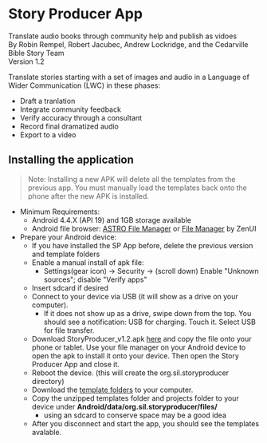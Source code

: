 # Story Producer App

Translate audio books through community help and publish as vidoes  
By Robin Rempel, Robert Jacubec, Andrew Lockridge, and the Cedarville Bible Story Team  
Version 1.2

Translate stories starting with a set of images and audio in a Language of Wider Communication (LWC) in these phases:  
* Draft a tranlation
* Integrate community feedback
* Verify accuracy through a consultant
* Record final dramatized audio
* Export to a video

## Installing the application
> Note: Installing a new APK will delete all the templates from the previous app. You must manually load the templates back onto the phone after the new APK is installed.
* Minimum Requirements:  
    * Android 4.4.X (API 19) and 1GB storage available
    * Android file browser: [ASTRO File Manager](https://play.google.com/store/apps/details?id=com.metago.astro&hl=en) or [File Manager](https://play.google.com/store/apps/details?id=com.asus.filemanager&hl=en) by ZenUI  
* Prepare your Android device: 
    * If you have installed the SP App before, delete the previous version and template folders
    * Enable a manual install of apk file: 
        * Settings(gear icon) -> Security -> (scroll down) Enable "Unknown sources"; disable "Verify apps"
    * Insert sdcard if desired
    * Connect to your device via USB (it will show as a drive on your computer).
        * If it does not show up as a drive, swipe down from the top.  You should see a notification: USB for charging.  Touch it.  Select USB for file transfer.
    * Download StoryProducer_v1.2.apk [here](https://drive.google.com/open?id=0Bw7whhMtjqJTY1dxM0UyOE1qREk) and copy the file onto your phone or tablet. Use your file manager on your Android device to open the apk to install it onto your device.  Then open the Story Producer App and close it.  
    * Reboot the device.  (this will create the org.sil.storyproducer directory)
    * Download the [template folders](https://drive.google.com/drive/folders/0Bw7whhMtjqJTVkljWlY0akZXeDg?usp=sharing) to your computer. 
    * Copy the unzipped templates folder and projects folder to your device under **Android/data/org.sil.storyproducer/files/**
        * using an sdcard to conserve space may be a good idea
    * After you disconnect and start the app, you should see the templates avalable.

